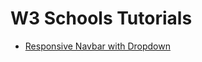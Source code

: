 # W3 Schools Tutorials

- [Responsive Navbar with Dropdown](https://www.w3schools.com/howto/howto_js_responsive_navbar_dropdown.asp)